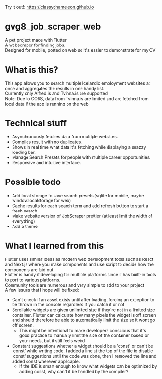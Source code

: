 Try it out!: https://classychameleon.github.io

# gvg8_job_scraper_web
A pet project made with Flutter. <br>
A webscraper for finding jobs. <br>
Designed for mobile, ported on web so it's easier to demonstrate for my CV

# What is this?
This app allows you to search multiple Icelandic employment websites at once and aggregates the results in one handy list.  <br>
Currently only Alfred.is and Tvinna.is are supported.  <br>
Note: Due to CORS, data from Tvinna.is are limited and are fetched from local data if the app is running on the web 

# Technical stuff
* Asynchronously fetches data from multiple websites.
* Compiles result with no duplicates. 
* Shows in real time what data it's fetching while displaying a snazzy loading bar. 
* Manage Search Presets for people with multiple career opportunities. 
* Responsive and intuitive interface.

# Possible todo
* Add local storage to save search presets (sqlite for mobile, maybe window.localstorage for web)
* Cache results for each search term and add refresh button to start a fresh search
* Make website version of JobScraper prettier (at least limit the width of everything)
* Add a theme

# What I learned from this
Flutter uses similar ideas as modern web development tools such as React and Next.js where you make components and use script to decide how the components are laid out <br>
Flutter is handy if developing for multiple platforms since it has built-in tools to port to various platforms. <br>
Community tools are numerous and very simple to add to your project <br>
A few issues that I hope will be fixed:
* Can't check if an asset exists until after loading, forcing an exception to be thrown in the console regardless if you catch it or not
* Scrollable widgets are given unlimited size if they're not in a limited size container. Flutter can calculate how many pixels the widget is off screen and should therefore be able to automatically limit the size so it wont go off screen.
  * This might be intentional to make developers conscious that it's good practice to manually limit the size of the container based on your needs, but it still feels weird
* Constant suggestions whether a widget should be a 'const' or can't be 'const' while writing code. I added a line at the top of the file to disable 'const' suggestions until the code was done, then I removed the line and added const wherever applicaple.
  * If the IDE is smart enough to know what widgets can be optimized by adding const, why can't it be handled by the compiler?
